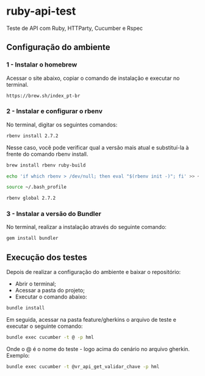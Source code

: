 # ruby-api-test
Teste de API com Ruby, HTTParty, Cucumber e Rspec

## Configuração do ambiente

### 1 - Instalar o homebrew

Acessar o site abaixo, copiar o comando de instalação e executar no terminal.

```bash
https://brew.sh/index_pt-br
```

### 2 - Instalar e configurar o rbenv

No terminal, digitar os seguintes comandos:

```bash
rbenv install 2.7.2
```
Nesse caso, você pode verificar qual a versão mais atual e substituí-la à frente do comando rbenv install.

```bash
brew install rbenv ruby-build
```

```bash
echo 'if which rbenv > /dev/null; then eval "$(rbenv init -)"; fi' >> ~/.bash_profile
```

```bash
source ~/.bash_profile
```

```bash
rbenv global 2.7.2
```

### 3 - Instalar a versão do Bundler

No terminal, realizar a instalação através do seguinte comando:

```bash
gem install bundler
```

## Execução dos testes

Depois de realizar a configuração do ambiente e baixar o repositório:

* Abrir o terminal;
* Acessar a pasta do projeto;
* Executar o comando abaixo:

```bash
bundle install
```

Em seguida, acessar na pasta feature/gherkins o arquivo de teste e executar o seguinte comando:

```bash
bundle exec cucumber -t @ -p hml
```

Onde o @ é o nome do teste - logo acima do cenário no arquivo gherkin. Exemplo:
```bash
bundle exec cucumber -t @vr_api_get_validar_chave -p hml
```